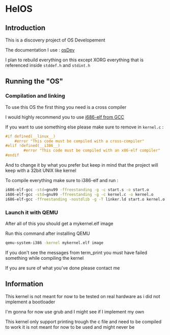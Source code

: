 # HelOS

## Introduction

This is a discovery project of OS Developement

The documentation I use : [osDev](https://wiki.osdev.org)

I plan to rebuild everything on this except XORG everything that is referenced inside `stddef.h` and `stdint.h`

## Running the "OS"

### Compilation and linking

To use this OS the first thing you need is a cross compiler

I would highly recommend you to use [i686-elf from GCC](https://wiki.osdev.org/GCC_Cross-Compiler)

If you want to use something else please make sure to remove in `kernel.c` :

```c
#if defined(__linux__)
    #error "This code must be compiled with a cross-compiler"
#elif !defined(__i386__)
        #error "This code must be compiled with an x86-elf compiler"
#endif
```
And to change it by what you prefer but keep in mind that the project will keep with a 32bit UNIX like kernel

To compile everything make sure to i386-elf and run :

```sh
i686-elf-gcc -std=gnu99 -ffreestanding -g -c start.s -o start.o
i686-elf-gcc -std=gnu99 -ffreestanding -g -c kernel.c -o kernel.o
i686-elf-gcc -ffreestanding -nostdlib -g -T linker.ld start.o kernel.o -o mykernel.elf -lgcc
```

### Launch it with QEMU

After all of this you should get a mykernel.elf image

Run this command after installing QEMU

```sh
qemu-system-i386 -kernel mykernel.elf image
```

If you don't see the messages from term_print you must have failed something while compiling the kernel

If you are sure of what you've done please contact me

## Information

This kernel is not meant for now to be tested on real hardware as i did not implement a bootloader

I'm gonna for now use grub and I might see if I implement my own

This kernel only support printing trough the c file and need to be compiled to work it is not meant for now to be used and might never be

